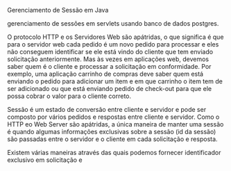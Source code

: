 Gerenciamento de Sessão em Java

gerenciamento de sessões em servlets usando banco de dados postgres.


O protocolo HTTP e os Servidores Web são apátridas, o que significa é que para o servidor web 
cada pedido é um novo pedido para processar e eles não conseguem identificar se ele está vindo do cliente que tem enviado solicitação anteriormente.
Mas às vezes em aplicações web, devemos saber quem é o cliente e processar a solicitação em conformidade. Por exemplo, uma aplicação carrinho de compras
 deve saber quem está enviando o pedido para adicionar um item e em que carrinho o item tem de ser adicionado ou que está enviando pedido de check-out 
para que ele possa cobrar o valor para o cliente correto.

Sessão é um estado de conversão entre cliente e servidor e pode ser composto por vários pedidos e respostas entre cliente e servidor.
 Como o HTTP eo Web Server são apátridas, a única maneira de manter uma sessão é quando algumas informações exclusivas sobre a sessão
 (id da sessão) são passadas entre o servidor e o cliente em cada solicitação e resposta.

Existem várias maneiras através das quais podemos fornecer identificador exclusivo em solicitação e 
